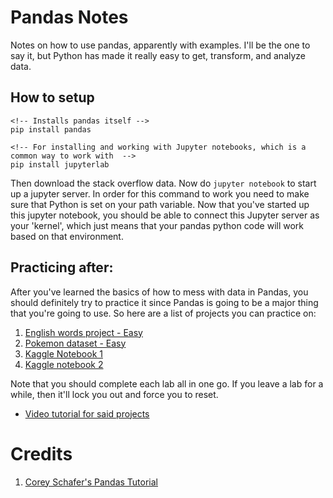 # Pandas Notes
Notes on how to use pandas, apparently with examples. I'll be the one to say it, but Python has made it really easy to get, transform, and analyze data. 



## How to setup
```
<!-- Installs pandas itself -->
pip install pandas

<!-- For installing and working with Jupyter notebooks, which is a common way to work with  -->
pip install jupyterlab
```
Then download the stack overflow data. Now do `jupyter notebook` to start up a jupyter server. In order for this command to work you need to make sure that Python is set on your path variable. Now that you've started up this jupyter notebook, you should be able to connect this Jupyter server as your 'kernel', which just means that your pandas python code will work based on that environment.

## Practicing after:
After you've learned the basics of how to mess with data in Pandas, you should definitely try to practice it since Pandas is going to be a major thing that you're going to use. So here are a list of projects you can practice on:
1. [English words project - Easy](https://www.datawars.io/data-science-project/637502af-dataframes-practice-working-with-english-words)
2. [Pokemon dataset - Easy](https://www.datawars.io/data-science-project/637502af-dataframes-practice-working-with-english-words)
3. [Kaggle Notebook 1](https://www.kaggle.com/code/bandiatindra/telecom-churn-prediction)
4. [Kaggle notebook 2]()






Note that you should complete each lab all in one go. If you leave a lab for a while, then it'll lock you out and force you to reset. 
- [Video tutorial for said projects](https://www.youtube.com/watch?v=gtjxAH8uaP0&t=202s)

# Credits
1. [Corey Schafer's Pandas Tutorial](https://youtube.com/playlist?list=PL-osiE80TeTsWmV9i9c58mdDCSskIFdDS&si=ELODlj2Y7n3Q4GfD)